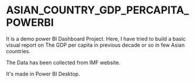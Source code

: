 # ASIAN_COUNTRY_GDP_PERCAPITA_POWERBI

It is a demo power BI Dashboard Project. Here, I have tried to build a basic visual report on The GDP per capita in previous decade or so in few Asian countries.

The Data has been collected from IMF website.

It's made in Power BI Desktop.
